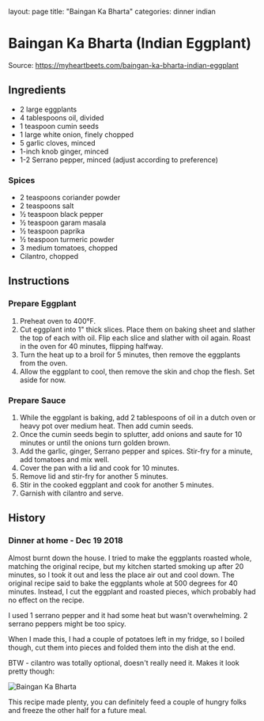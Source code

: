 layout: page
title: "Baingan Ka Bharta"
categories: dinner indian

# Baingan Ka Bharta (Indian Eggplant)

Source: https://myheartbeets.com/baingan-ka-bharta-indian-eggplant

## Ingredients

* 2 large eggplants
* 4 tablespoons oil, divided
* 1 teaspoon cumin seeds
* 1 large white onion, finely chopped
* 5 garlic cloves, minced
* 1-inch knob ginger, minced
* 1-2 Serrano pepper, minced (adjust according to preference)

### Spices

* 2 teaspoons coriander powder
* 2 teaspoons salt
* ½ teaspoon black pepper
* ½ teaspoon garam masala
* ½ teaspoon paprika
* ½ teaspoon turmeric powder
* 3 medium tomatoes, chopped
* Cilantro, chopped

## Instructions

### Prepare Eggplant

1. Preheat oven to 400°F.
1. Cut eggplant into 1" thick slices. Place them on baking sheet and slather the top of each with oil. Flip each slice and slather with oil again. Roast in the oven for 40 minutes, flipping halfway.
1. Turn the heat up to a broil for 5 minutes, then remove the eggplants from the oven.
1. Allow the eggplant to cool, then remove the skin and chop the flesh. Set aside for now.

### Prepare Sauce

1. While the eggplant is baking, add 2 tablespoons of oil in a dutch oven or heavy pot over medium heat. Then add cumin seeds.
1. Once the cumin seeds begin to splutter, add onions and saute for 10 minutes or until the onions turn golden brown.
1. Add the garlic, ginger, Serrano pepper and spices. Stir-fry for a minute, add tomatoes and mix well.
1. Cover the pan with a lid and cook for 10 minutes.
1. Remove lid and stir-fry for another 5 minutes.
1. Stir in the cooked eggplant and cook for another 5 minutes.
1. Garnish with cilantro and serve.

## History

### Dinner at home - Dec 19 2018

Almost burnt down the house. I tried to make the eggplants roasted whole, matching the original recipe, but my kitchen started smoking up after 20 minutes, so I took it out and less the place air out and cool down. The original recipe said to bake the eggplants whole at 500 degrees for 40 minutes. Instead, I cut the eggplant and roasted pieces, which probably had no effect on the recipe.

I used 1 serrano pepper and it had some heat but wasn't overwhelming. 2 serrano peppers might be too spicy.

When I made this, I had a couple of potatoes left in my fridge, so I boiled though, cut them into pieces and folded them into the dish at the end.

BTW - cilantro was totally optional, doesn't really need it. Makes it look pretty though:

![Baingan Ka Bharta](/photos/bengan_bharta.jpg)

This recipe made plenty, you can definitely feed a couple of hungry folks and freeze the other half for a future meal.

